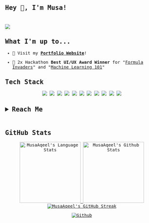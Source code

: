 <!-- My profile README.md -->
<!-- Muhammad Musa Aqeel -->
<!-- musa.aqeel@icloud.com -->
<!-- musaaqeel.com -->

<!-- Intro -->
<samp>

## Hey 👋, I'm Musa!<br><br>
<!--   computing  @ Queens University <b><a href="https://university.ca"> __ university</a></b><br> -->
<!--   previously <b><a href=".">.</a></b>, <b><a href=".">.</a></b>, <b><a href=".">.</a></b>, <b><a href=".">.</a></b>, <b><a href=".">.</a></b> -->



  
<!-- View Count -->
![](https://komarev.com/ghpvc/?username=MusaAqeel&label=Profile+Views&color=lightgrey&style=flat)

<!--    Main Stuff    -->
  
## What I'm up to...

<!-- Website -->
- 🔨 Visit my [**Portfolio Website**](https://musaaqeel.tech/)!</samp>
<!-- Awards -->
- 🥇  2x Hackathon **Best UI/UX Award Winner** for "[Formula Invaders](https://f1.musaaqeel.tech)" and "[Machine Learning 101](https://ml.musaaqeel.tech)"</samp>

<!--  Featured Project  -->

<!-- Past Featured Projects -->
<!-- - Developed "[MyAI](https://github.com/MusaAqeel/HTV7)", a project made for [HTV7](https://hackthevalley.io) @ [UofT](https://www.utoronto.ca/). -->


<!-- Linkedin -->
<!-- ### 📲 Connect With Me!
- [**Linkedin**](https://www.linkedin.com/in/musa-aqeel) -->


## Tech Stack
<p align="center">
<!--    Languages   -->
  <!--Python-->
  <img src="https://img.shields.io/badge/python-3670A0?style=square&logo=python&logoColor=white">
  <!--Java-->
  <img src="https://img.shields.io/badge/java-%23ED8B00.svg?style=square&logo=java&logoColor=white">
  <!--Dart-->
  <img src="https://img.shields.io/badge/dart-%230175C2.svg?style=square&logo=dart&logoColor=white">
  <!--Lua-->
  <img src="https://img.shields.io/badge/lua-%232C2D72.svg?style=square&logo=lua&logoColor=white">
  <!--C++-->
  <img src="https://img.shields.io/badge/css3-%231572B6.svg?style=square&logo=css3&logoColor=white">
<!-- Frameworks, Platforms and Libraries -->
<!--React-->
  <img src="https://img.shields.io/badge/react-%2320232a.svg?style=square&logo=react&logoColor=%2361DAFB">
<!--NextJS-->
  <img src ="https://img.shields.io/badge/Next-black?style=square&logo=next.js&logoColor=white" >
<!--Bootstrap-->
    <img src="https://img.shields.io/badge/bootstrap-%23563D7C.svg?style=square&logo=bootstrap&logoColor=white">
<!--Flask-->
    <img src="https://img.shields.io/badge/flask-%23000.svg?style=square&logo=flask&logoColor=white">
<!--HTML5-->
  <img src="https://img.shields.io/badge/html5-%23E34F26.svg?style=square&logo=html5&logoColor=white">
<!--Vercel-->
  <img src="https://img.shields.io/badge/vercel-%23000000.svg?style=square&logo=vercel&logoColor=white">

  
<!-- Reach Me -->
  
<h2>
<details>
  <summary><b>Reach Me</b></summary>
  <br>

  <ul>
    <li><a href="https://musaaqeel.tech/">Website</a> </li>
    <li><a href="https://www.linkedin.com/in/musa-aqeel/">Linkedin</a> </li>
  </ul>

</details>
  <br>
<h2>

<!-- Stats -->
## GitHub Stats

<div align="center"> 
  <a href="https://github.com/MusaAqeel">
    <img height=200 src="https://grm-musaaqeel.vercel.app/api/top-langs/?username=MusaAqeel&layout=compact&langs_count=10&hide_border=true&include_orgs=true&theme=dark&bg_color=000000#gh-dark-mode-only" alt="MusaAqeel's Language Stats" />
  </a>
  <a href="https://github.com/MusaAqeel">
    <img height=200 src="https://grm-musaaqeel.vercel.app/api?username=MusaAqeel&show_icons=true&count_private=true&line_height=28&hide_border=true&card_width=450&include_all_commits=true&include_orgs=true&exclude_repo=github-readme-stats&theme=dark&bg_color=000000#gh-dark-mode-only" alt="MusaAqeel's Github Stats" />
  </a>
  <a href="https://github.com/MusaAqeel">
    <img width= height= src="https://github-readme-streak-stats.herokuapp.com?user=MusaAqeel&theme=highcontrast&hide_border=true&border=DDDDDD&fire=F1F1F1&ring=9E9E9E&currStreakLabel=9E9E9E" alt="MusaAqeel's GitHub Streak" />
  </a>
  
  [![Github](https://img.shields.io/github/followers/MusaAqeel?label=Follow&style=social)](https://github.com/MusaAqeel)
</div>

</samp>

<!-- Moving Text - --> 
<!---
<p align="center">
  <img src="https://readme-typing-svg.demolab.com?font=Arial&pause=1000&color=F7F7F7&width=435&lines=Student+and+Developer;Hackathon+Enthusiast+;4+years+of+coding+experience+;Software+Programming+Instructor+;Always+Learning;Musa+Aqeel" />
</p>
-->

  
<!-- Muhammad Musa Aqeel -->
